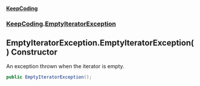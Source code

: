 #### [KeepCoding](index.md 'index')
### [KeepCoding](KeepCoding.md 'KeepCoding').[EmptyIteratorException](KeepCoding_EmptyIteratorException.md 'KeepCoding.EmptyIteratorException')
## EmptyIteratorException.EmptyIteratorException() Constructor
An exception thrown when the iterator is empty.  
```csharp
public EmptyIteratorException();
```

